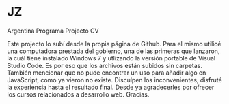 # JZ
Argentina Programa Projecto CV

Este projecto lo subí desde la propia página de Github. Para el mismo utilicé una computadora prestada del gobierno, una de las primeras que lanzaron, la cuál tiene instalado Windows 7 y utlizando la versión portable de Visual Studio Code. Es por eso que los archivos están subidos sin carpetas. También mencionar que no pude encontrar un uso para añadir algo en JavaScript, como ya vieron no existe. Disculpen los inconvenientes, disfruté la experiencia hasta el resultado final. Desde ya agradecerles por ofrecer los cursos relacionados a desarrollo web. Gracias.
